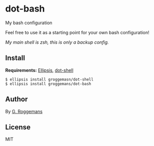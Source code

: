 # dot-bash
My bash configuration

Feel free to use it as a starting point for your own bash configuration!

*My main shell is zsh, this is only a backup config.*

## Install
**Requirements:** [Ellipsis][ellipsis], [dot-shell][dot-shell]

``` shell
$ ellipsis install groggemasn/dot-shell
$ ellipsis install groggemans/dot-bash
```

## Author
By [G. Roggemans][groggemans]

## License
MIT

[ellipsis]:             https://github.com/ellipsis/ellipsis
[groggemans]:           https://github.com/groggemans

[dot-shell]:            https://github.com/groggemans/dot-shell
